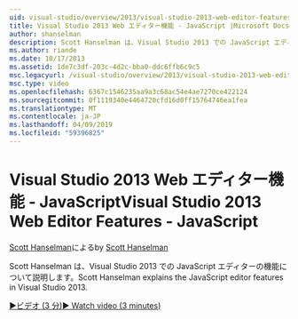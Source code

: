 ```yaml
---
uid: visual-studio/overview/2013/visual-studio-2013-web-editor-features-javascript
title: Visual Studio 2013 Web エディター機能 - JavaScript |Microsoft Docs
author: shanselman
description: Scott Hanselman は、Visual Studio 2013 での JavaScript エディターの機能について説明します。
ms.author: riande
ms.date: 10/17/2013
ms.assetid: 1de7c3df-203c-4d2c-bba0-ddc6ffb6c9c5
msc.legacyurl: /visual-studio/overview/2013/visual-studio-2013-web-editor-features-javascript
msc.type: video
ms.openlocfilehash: 6367c1546235aa9a3c68ac54e4ae7270ce422124
ms.sourcegitcommit: 0f1119340e4464720cfd16d0ff15764746ea1fea
ms.translationtype: MT
ms.contentlocale: ja-JP
ms.lasthandoff: 04/09/2019
ms.locfileid: "59396825"
---
```

# <a name="visual-studio-2013-web-editor-features---javascript"></a><span data-ttu-id="c4e8d-103">Visual Studio 2013 Web エディター機能 - JavaScript</span><span class="sxs-lookup"><span data-stu-id="c4e8d-103">Visual Studio 2013 Web Editor Features - JavaScript</span></span>

<span data-ttu-id="c4e8d-104">[Scott Hanselman](https://github.com/shanselman)による</span><span class="sxs-lookup"><span data-stu-id="c4e8d-104">by [Scott Hanselman](https://github.com/shanselman)</span></span>

<span data-ttu-id="c4e8d-105">Scott Hanselman は、Visual Studio 2013 での JavaScript エディターの機能について説明します。</span><span class="sxs-lookup"><span data-stu-id="c4e8d-105">Scott Hanselman explains the JavaScript editor features in Visual Studio 2013.</span></span>

[<span data-ttu-id="c4e8d-106">&#9654;ビデオ (3 分)</span><span class="sxs-lookup"><span data-stu-id="c4e8d-106">&#9654; Watch video (3 minutes)</span></span>](https://channel9.msdn.com/Blogs/ASP-NET-Site-Videos/visual-studio-2013-web-editor-features-javascript)
